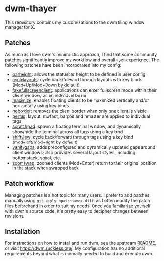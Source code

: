 # dwm-thayer

This repository contains my customizations to the dwm tiling window manager for X.

## Patches

As much as I love dwm's minimilistic approach, I find that some community patches significantly improve my workflow and overall user experience. The
following patches have been incorporated into my config:

* [barheight](https://dwm.suckless.org/patches/bar_height/): allows the statusbar height to be defined in user config
* [cyclelayouts](https://dwm.suckless.org/patches/cyclelayouts/): cycle back/forward through layouts with key binds (Mod+Up/Mod+Down by default)
* [fakefullscreenclient](https://github.com/bakkeby/patches/wiki/fakefullscreenclient): applications can enter fullscreen mode within their client window, on an individual basis
* [maximize](https://dwm.suckless.org/patches/maximize/): enables floating clients to be maximized vertically and/or horizontally using key binds
* [noborder](https://dwm.suckless.org/patches/noborder/): removes the client border when only one client is visible
* [pertag](https://dwm.suckless.org/patches/pertag/):  layout, mwfact, barpos and nmaster are applied to individual tags
* [scratchpad](https://dwm.suckless.org/patches/scratchpad/):  spawn a floating terminal window, and dynamically show/hide the terminal across all tags using a key bind
* [shiftview](https://github.com/chau-bao-long/dotfiles/blob/master/suckless/dwm/shiftview.diff): cycle back/forward through tags using a key bind (mod+left/mod+right by default)
* [vanitygaps](https://dwm.suckless.org/patches/vanitygaps/): adds preconfigured and dynamically updated gaps around client windows; also provides several layout styles, including bottomstack, spiral, etc.
* [zoomswap](https://dwm.suckless.org/patches/zoomswap/): zoomed clients (Mod+Enter) return to their original position in the stack when swapped back

## Patch workflow

Managing patches is a hot topic for many users. I prefer to add patches manually using `git apply <patchname>.diff`, as I often modify the patch files beforehand in order to suit my needs. Once you familiarize yourself with dwm's source code, it's pretty easy to decipher changes between revisions.

## Installation

For instructions on how to install and run dwm, see the upstream [README](https://github.com/thayerwilliams/dwm-thayer/blob/master/README), or visit <https://dwm.suckless.org/>. My configuration has no additional requirements beyond what is normally needed to build and execute dwm.


